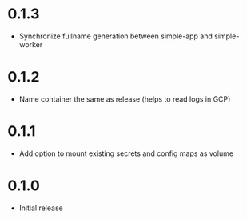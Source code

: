 # 0.1.3

* Synchronize fullname generation between simple-app and simple-worker

# 0.1.2

* Name container the same as release (helps to read logs in GCP)

# 0.1.1

* Add option to mount existing secrets and config maps as volume

# 0.1.0

* Initial release